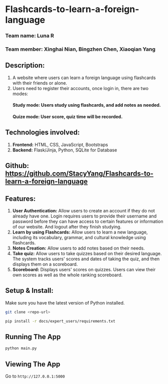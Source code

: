 # Flashcards-to-learn-a-foreign-language
### Team name: Luna R
### Team member: Xinghai Nian, Bingzhen Chen, Xiaoqian Yang
## Description: 
1. A website where users can learn a foreign language using flashcards with their friends or alone. 
2. Users need to register their accounts, once login in, there are two modes:
     #### Study mode: Users study using flashcards, and add notes as needed.
     #### Quize mode: User score, quiz time will be recorded. 

## Technologies involved:
1. **Frontend:** HTML, CSS, JavaScript, Bootstraps
2. **Backend:** Flask/Jinja, Python, SQLite for Database

## Github: https://github.com/StacyYang/Flashcards-to-learn-a-foreign-language 

## Features: 
1. **User Authentication:** Allow users to create an account if they do not already have one. Login requires users to provide their username and password before they can have access to certain features or information of our website. And logout after they finish studying.
2. **Learn by using Flashcards:** Allow users to learn a new language, including its vocabulary, grammar, and cultural knowledge using flashcards. 
3. **Notes Creation:** Allow users to add notes based on their needs.
4. **Take quiz:**  Allow users to take quizzes based on their desired language. The system tracks users' scores and dates of taking the quiz, and then displays them on a scoreboard.
5. **Scoreboard:** Displays users' scores on quizzes. Users can view their own scores as well as the whole ranking scoreboard.


## Setup & Install:
Make sure you have the latest version of Python installed.

```bash
git clone <repo-url>
```

```bash
pip install -r docs/expert_users/requirements.txt
```

## Running The App

```bash
python main.py
```

## Viewing The App

Go to `http://127.0.0.1:5000`
